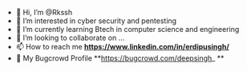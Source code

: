 - 👋 Hi, I’m @Rkssh
- 👀 I’m interested in cyber security and pentesting
- 🌱 I’m currently learning Btech in computer science and engineering
- 💞️ I’m looking to collaborate on ...
- 📫 How to reach me **https://www.linkedin.com/in/erdipusingh/**
- 👋 My Bugcrowd Profile **https://bugcrowd.com/deepsingh_ **

<!---
Rkssh/Rkssh is a ✨ special ✨ repository because its `README.md` (this file) appears on your GitHub profile.
You can click the Preview link to take a look at your changes.
--->
